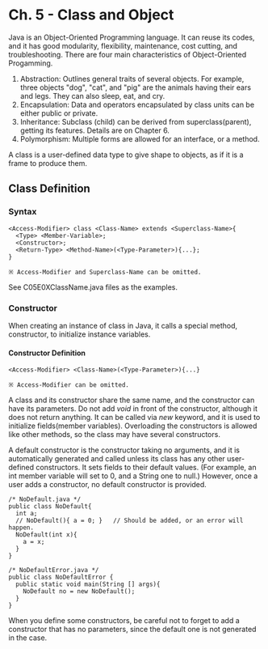 # Ch. 5 - Class and Object
Java is an Object-Oriented Programming language. It can reuse its codes, and it has good modularity, flexibility, maintenance, cost cutting, and troubleshooting. There are four main characteristics of Object-Oriented Progamming.
1. Abstraction: Outlines general traits of several objects. For example, three objects "dog", "cat", and "pig" are the animals having their ears and legs. They can also sleep, eat, and cry.
2. Encapsulation: Data and operators encapsulated by class units can be either public or private.
3. Inheritance: Subclass (child) can be derived from superclass(parent), getting its features. Details are on Chapter 6.
4. Polymorphism: Multiple forms are allowed for an interface, or a method.

A class is a user-defined data type to give shape to objects, as if it is a frame to produce them.
## Class Definition
### Syntax
    <Access-Modifier> class <Class-Name> extends <Superclass-Name>{
      <Type> <Member-Variable>;
      <Constructor>;
      <Return-Type> <Method-Name>(<Type-Parameter>){...};
    }    
    
    ※ Access-Modifier and Superclass-Name can be omitted.
    
See C05E0XClassName.java files as the examples.
### Constructor
When creating an instance of class in Java, it calls a special method, constructor, to initialize instance variables.
#### Constructor Definition
    <Access-Modifier> <Class-Name>(<Type-Parameter>){...}
    
    ※ Access-Modifier can be omitted.
A class and its constructor share the same name, and the constructor can have its parameters. Do not add *void* in front of the constructor, although it does not return anything. It can be called via *new* keyword, and it is used to initialize fields(member variables). Overloading the constructors is allowed like other methods, so the class may have several constructors.

A default constructor is the constructor taking no arguments, and it is automatically generated and called unless its class has any other user-defined constructors. It sets fields to their default values. (For example, an int member variable will set to 0, and a String one to null.) However, once a user adds a constructor, no default constructor is provided.

    /* NoDefault.java */
    public class NoDefault{
      int a;
      // NoDefault(){ a = 0; }   // Should be added, or an error will happen.
      NoDefault(int x){
        a = x;
      }
    }
    
    /* NoDefaultError.java */
    public class NoDefaultError {
      public static void main(String [] args){
        NoDefault no = new NoDefault();
      }
    }
When you define some constructors, be careful not to forget to add a constructor that has no parameters, since the default one is not generated in the case.
